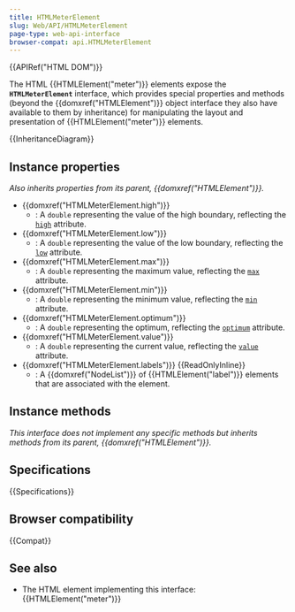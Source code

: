 ```yaml
---
title: HTMLMeterElement
slug: Web/API/HTMLMeterElement
page-type: web-api-interface
browser-compat: api.HTMLMeterElement
---
```


{{APIRef("HTML DOM")}}

The HTML {{HTMLElement("meter")}} elements expose the **`HTMLMeterElement`** interface, which provides special properties and methods (beyond the {{domxref("HTMLElement")}} object interface they also have available to them by inheritance) for manipulating the layout and presentation of {{HTMLElement("meter")}} elements.

{{InheritanceDiagram}}

## Instance properties

_Also inherits properties from its parent, {{domxref("HTMLElement")}}._

- {{domxref("HTMLMeterElement.high")}}
  - : A `double` representing the value of the high boundary, reflecting the [`high`](/en-US/docs/Web/HTML/Reference/Element/meter#high) attribute.
- {{domxref("HTMLMeterElement.low")}}
  - : A `double` representing the value of the low boundary, reflecting the [`low`](/en-US/docs/Web/HTML/Reference/Element/meter#low) attribute.
- {{domxref("HTMLMeterElement.max")}}
  - : A `double` representing the maximum value, reflecting the [`max`](/en-US/docs/Web/HTML/Reference/Element/meter#max) attribute.
- {{domxref("HTMLMeterElement.min")}}
  - : A `double` representing the minimum value, reflecting the [`min`](/en-US/docs/Web/HTML/Reference/Element/meter#min) attribute.
- {{domxref("HTMLMeterElement.optimum")}}
  - : A `double` representing the optimum, reflecting the [`optimum`](/en-US/docs/Web/HTML/Reference/Element/meter#optimum) attribute.
- {{domxref("HTMLMeterElement.value")}}
  - : A `double` representing the current value, reflecting the [`value`](/en-US/docs/Web/HTML/Reference/Element/meter#value) attribute.
- {{domxref("HTMLMeterElement.labels")}} {{ReadOnlyInline}}
  - : A {{domxref("NodeList")}} of {{HTMLElement("label")}} elements that are associated with the element.

## Instance methods

_This interface does not implement any specific methods but inherits methods from its parent, {{domxref("HTMLElement")}}._

## Specifications

{{Specifications}}

## Browser compatibility

{{Compat}}

## See also

- The HTML element implementing this interface: {{HTMLElement("meter")}}
